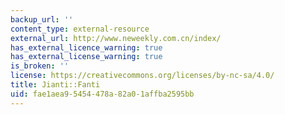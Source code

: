 ```yaml
---
backup_url: ''
content_type: external-resource
external_url: http://www.neweekly.com.cn/index/
has_external_licence_warning: true
has_external_license_warning: true
is_broken: ''
license: https://creativecommons.org/licenses/by-nc-sa/4.0/
title: Jianti::Fanti
uid: fae1aea9-5454-478a-82a0-1affba2595bb
---
```

